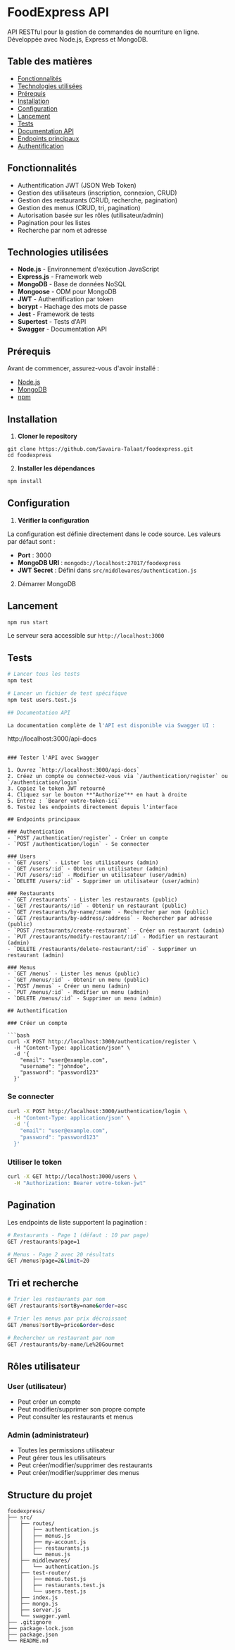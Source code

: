 # FoodExpress API

API RESTful pour la gestion de commandes de nourriture en ligne. Développée avec Node.js, Express et MongoDB.

##  Table des matières

- [Fonctionnalités](#fonctionnalités)
- [Technologies utilisées](#technologies-utilisées)
- [Prérequis](#prérequis)
- [Installation](#installation)
- [Configuration](#configuration)
- [Lancement](#lancement)
- [Tests](#tests)
- [Documentation API](#documentation-api)
- [Endpoints principaux](#endpoints-principaux)
- [Authentification](#authentification)

##  Fonctionnalités

- Authentification JWT (JSON Web Token)
- Gestion des utilisateurs (inscription, connexion, CRUD)
- Gestion des restaurants (CRUD, recherche, pagination)
- Gestion des menus (CRUD, tri, pagination)
- Autorisation basée sur les rôles (utilisateur/admin)
- Pagination pour les listes
- Recherche par nom et adresse

## Technologies utilisées

- **Node.js** - Environnement d'exécution JavaScript
- **Express.js** - Framework web
- **MongoDB** - Base de données NoSQL
- **Mongoose** - ODM pour MongoDB
- **JWT** - Authentification par token
- **bcrypt** - Hachage des mots de passe
- **Jest** - Framework de tests
- **Supertest** - Tests d'API
- **Swagger** - Documentation API

## Prérequis

Avant de commencer, assurez-vous d'avoir installé :

- [Node.js](https://nodejs.org/)
- [MongoDB](https://www.mongodb.com/)
- [npm](https://www.npmjs.com/)

## Installation

1. **Cloner le repository**

```
git clone https://github.com/Savaira-Talaat/foodexpress.git
cd foodexpress
```

2. **Installer les dépendances**

```bash
npm install
```

## Configuration

1. **Vérifier la configuration**

La configuration est définie directement dans le code source. Les valeurs par défaut sont :
- **Port** : 3000
- **MongoDB URI** : `mongodb://localhost:27017/foodexpress`
- **JWT Secret** : Défini dans `src/middlewares/authentication.js`

2. Démarrer MongoDB


## Lancement


```bash
npm run start
```

Le serveur sera accessible sur `http://localhost:3000`

## Tests

```bash
# Lancer tous les tests
npm test

# Lancer un fichier de test spécifique
npm test users.test.js

## Documentation API

La documentation complète de l'API est disponible via Swagger UI :

```
http://localhost:3000/api-docs
```

### Tester l'API avec Swagger

1. Ouvrez `http://localhost:3000/api-docs`
2. Créez un compte ou connectez-vous via `/authentication/register` ou `/authentication/login`
3. Copiez le token JWT retourné
4. Cliquez sur le bouton **"Authorize"** en haut à droite
5. Entrez : `Bearer votre-token-ici`
6. Testez les endpoints directement depuis l'interface

## Endpoints principaux

### Authentication
- `POST /authentication/register` - Créer un compte
- `POST /authentication/login` - Se connecter

### Users
- `GET /users` - Lister les utilisateurs (admin)
- `GET /users/:id` - Obtenir un utilisateur (admin)
- `PUT /users/:id` - Modifier un utilisateur (user/admin)
- `DELETE /users/:id` - Supprimer un utilisateur (user/admin)

### Restaurants
- `GET /restaurants` - Lister les restaurants (public)
- `GET /restaurants/:id` - Obtenir un restaurant (public)
- `GET /restaurants/by-name/:name` - Rechercher par nom (public)
- `GET /restaurants/by-address/:address` - Rechercher par adresse (public)
- `POST /restaurants/create-restaurant` - Créer un restaurant (admin)
- `PUT /restaurants/modify-restaurant/:id` - Modifier un restaurant (admin)
- `DELETE /restaurants/delete-restaurant/:id` - Supprimer un restaurant (admin)

### Menus
- `GET /menus` - Lister les menus (public)
- `GET /menus/:id` - Obtenir un menu (public)
- `POST /menus` - Créer un menu (admin)
- `PUT /menus/:id` - Modifier un menu (admin)
- `DELETE /menus/:id` - Supprimer un menu (admin)

## Authentification

### Créer un compte

```bash
curl -X POST http://localhost:3000/authentication/register \
  -H "Content-Type: application/json" \
  -d '{
    "email": "user@example.com",
    "username": "johndoe",
    "password": "password123"
  }'
```

### Se connecter

```bash
curl -X POST http://localhost:3000/authentication/login \
  -H "Content-Type: application/json" \
  -d '{
    "email": "user@example.com",
    "password": "password123"
  }'
```

### Utiliser le token

```bash
curl -X GET http://localhost:3000/users \
  -H "Authorization: Bearer votre-token-jwt"
```

## Pagination

Les endpoints de liste supportent la pagination :

```bash
# Restaurants - Page 1 (défaut : 10 par page)
GET /restaurants?page=1

# Menus - Page 2 avec 20 résultats
GET /menus?page=2&limit=20
```

## Tri et recherche

```bash
# Trier les restaurants par nom
GET /restaurants?sortBy=name&order=asc

# Trier les menus par prix décroissant
GET /menus?sortBy=price&order=desc

# Rechercher un restaurant par nom
GET /restaurants/by-name/Le%20Gourmet
```

## Rôles utilisateur

### User (utilisateur)
- Peut créer un compte
- Peut modifier/supprimer son propre compte
- Peut consulter les restaurants et menus

### Admin (administrateur)
- Toutes les permissions utilisateur
- Peut gérer tous les utilisateurs
- Peut créer/modifier/supprimer des restaurants
- Peut créer/modifier/supprimer des menus

## Structure du projet

```
foodexpress/
├── src/
│   ├── routes/
│   │   ├── authentication.js
│   │   ├── menus.js
│   │   ├── my-account.js
│   │   ├── restaurants.js
│   │   └── menus.js
│   ├── middlewares/
│   │   └── authentication.js
│   ├── test-router/
│   │   ├── menus.test.js
│   │   ├── restaurants.test.js
│   │   └── users.test.js
│   ├── index.js
│   ├── mongo.js
│   ├── server.js
│   └── swagger.yaml
├── .gitignore
├── package-lock.json
├── package.json
└── README.md
```

